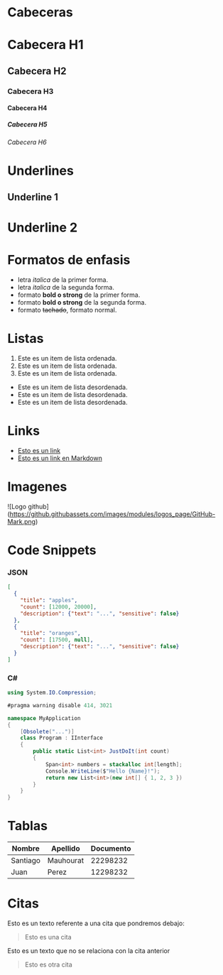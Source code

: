 # Cabeceras 
# Cabecera H1
## Cabecera H2
### Cabecera H3
#### Cabecera H4
##### Cabecera H5
###### Cabecera H6

# Underlines
Underline 1
-----------

Underline 2
===========

# Formatos de enfasis
- letra *italica* de la primer forma.
- letra _italica_ de la segunda forma.
- formato **bold o strong** de la primer forma.
- formato __bold o strong__ de la segunda forma.
- formato ~~tachado~~, formato normal.


# Listas
1. Este es un item de lista ordenada.
2. Este es un item de lista ordenada.
3. Este es un item de lista ordenada.
   
- Este es un item de lista desordenada.
- Este es un item de lista desordenada.
- Este es un item de lista desordenada.

# Links
- <a href="http://www.google.com">Esto es un link<a/>
- [Esto es un link en Markdown](http://www.google.com)


# Imagenes
![Logo github] (https://github.githubassets.com/images/modules/logos_page/GitHub-Mark.png)

# Code Snippets
### JSON
```JSON
[
  {
    "title": "apples",
    "count": [12000, 20000],
    "description": {"text": "...", "sensitive": false}
  },
  {
    "title": "oranges",
    "count": [17500, null],
    "description": {"text": "...", "sensitive": false}
  }
]
```

### C#
```C#
using System.IO.Compression;

#pragma warning disable 414, 3021

namespace MyApplication
{
    [Obsolete("...")]
    class Program : IInterface
    {
        public static List<int> JustDoIt(int count)
        {
            Span<int> numbers = stackalloc int[length];
            Console.WriteLine($"Hello {Name}!");
            return new List<int>(new int[] { 1, 2, 3 })
        }
    }
}
```

# Tablas
| Nombre | Apellido | Documento |
| ------ | -------- | --------- |
| Santiago | Mauhourat | 22298232 |
| Juan | Perez | 12298232 |

# Citas
Esto es un texto referente a una cita que pondremos debajo: 
> Esto es una cita

Esto es un texto que no se relaciona con la cita anterior
> Esto es otra cita
